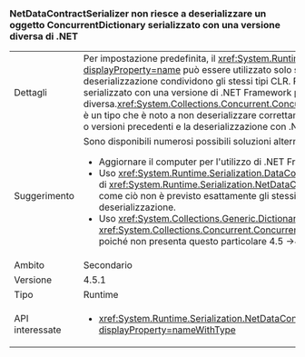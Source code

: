 ### <a name="netdatacontractserializer-fails-to-deserialize-a-concurrentdictionary-serialized-with-a-different-net-version"></a>NetDataContractSerializer non riesce a deserializzare un oggetto ConcurrentDictionary serializzato con una versione diversa di .NET

|   |   |
|---|---|
|Dettagli|Per impostazione predefinita, il <xref:System.Runtime.Serialization.NetDataContractSerializer?displayProperty=name> può essere utilizzato solo se entrambe le estremità serializzazione e deserializzazione condividono gli stessi tipi CLR. Pertanto, non è garantito che un oggetto serializzato con una versione di .NET Framework può essere deserializzato da una versione diversa.<xref:System.Collections.Concurrent.ConcurrentDictionary%602?displayProperty=name> è un tipo che è noto a non deserializzare correttamente se serializzato con .NET Framework 4.5 o versioni precedenti e la deserializzazione con .NET Framework 4.5.1 o versioni successive.|
|Suggerimento|Sono disponibili numerosi possibili soluzioni alternative per risolvere questo problema:<ul><li>Aggiornare il computer per l'utilizzo di .NET Framework 4.5.1, anche la serializzazione.</li><li>Uso <xref:System.Runtime.Serialization.DataContractSerializer?displayProperty=name> invece di <xref:System.Runtime.Serialization.NetDataContractSerializer?displayProperty=name> come ciò non è previsto esattamente gli stessi tipi CLR in sia estremità serializzazione e deserializzazione.</li><li>Uso <xref:System.Collections.Generic.Dictionary%602?displayProperty=name> invece di <xref:System.Collections.Concurrent.ConcurrentDictionary%602?displayProperty=name> poiché non presenta questo particolare 4.5 -&gt;4.5.1 break.</li></ul>|
|Ambito|Secondario|
|Versione|4.5.1|
|Tipo|Runtime|
|API interessate|<ul><li><xref:System.Runtime.Serialization.NetDataContractSerializer.Deserialize(System.IO.Stream)?displayProperty=nameWithType></li></ul>|

